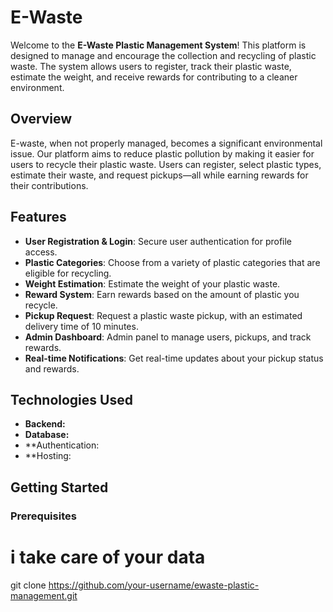 # E-Waste

Welcome to the **E-Waste Plastic Management System**! This platform is designed to manage and encourage the collection and recycling of plastic waste. The system allows users to register, track their plastic waste, estimate the weight, and receive rewards for contributing to a cleaner environment.

## Overview

E-waste, when not properly managed, becomes a significant environmental issue. Our platform aims to reduce plastic pollution by making it easier for users to recycle their plastic waste. Users can register, select plastic types, estimate their waste, and request pickups—all while earning rewards for their contributions.

## Features

- **User Registration & Login**: Secure user authentication for profile access.
- **Plastic Categories**: Choose from a variety of plastic categories that are eligible for recycling.
- **Weight Estimation**: Estimate the weight of your plastic waste.
- **Reward System**: Earn rewards based on the amount of plastic you recycle.
- **Pickup Request**: Request a plastic waste pickup, with an estimated delivery time of 10 minutes.
- **Admin Dashboard**: Admin panel to manage users, pickups, and track rewards.
- **Real-time Notifications**: Get real-time updates about your pickup status and rewards.

## Technologies Used

- **Backend:** 
- **Database:** 
- **Authentication:
- **Hosting:

## Getting Started

### Prerequisites

# i take care of your data


git clone https://github.com/your-username/ewaste-plastic-management.git
